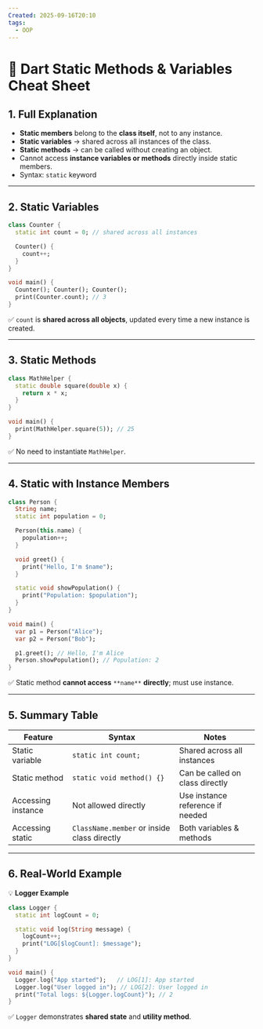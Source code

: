 ```yaml
---
Created: 2025-09-16T20:10
tags:
  - OOP
---
```

# 🎯 Dart Static Methods & Variables Cheat Sheet

## 1. Full Explanation

- **Static members** belong to the **class itself**, not to any instance.
- **Static variables** → shared across all instances of the class.
- **Static methods** → can be called without creating an object.
- Cannot access **instance variables or methods** directly inside static members.
- Syntax: `static` keyword

---

## 2. Static Variables

```Dart
class Counter {
  static int count = 0; // shared across all instances

  Counter() {
    count++;
  }
}

void main() {
  Counter(); Counter(); Counter();
  print(Counter.count); // 3
}

```

✅ `count` is **shared across all objects**, updated every time a new instance is created.

---

## 3. Static Methods

```Dart
class MathHelper {
  static double square(double x) {
    return x * x;
  }
}

void main() {
  print(MathHelper.square(5)); // 25
}

```

✅ No need to instantiate `MathHelper`.

---

## 4. Static with Instance Members

```Dart
class Person {
  String name;
  static int population = 0;

  Person(this.name) {
    population++;
  }

  void greet() {
    print("Hello, I'm $name");
  }

  static void showPopulation() {
    print("Population: $population");
  }
}

void main() {
  var p1 = Person("Alice");
  var p2 = Person("Bob");

  p1.greet(); // Hello, I'm Alice
  Person.showPopulation(); // Population: 2
}

```

✅ Static method **cannot access** `**name**` **directly**; must use instance.

---

## 5. Summary Table

|Feature|Syntax|Notes|
|---|---|---|
|Static variable|`static int count;`|Shared across all instances|
|Static method|`static void method() {}`|Can be called on class directly|
|Accessing instance|Not allowed directly|Use instance reference if needed|
|Accessing static|`ClassName.member` or inside class directly|Both variables & methods|

---

## 6. Real-World Example

💡 **Logger Example**

```Dart
class Logger {
  static int logCount = 0;

  static void log(String message) {
    logCount++;
    print("LOG[$logCount]: $message");
  }
}

void main() {
  Logger.log("App started");   // LOG[1]: App started
  Logger.log("User logged in"); // LOG[2]: User logged in
  print("Total logs: ${Logger.logCount}"); // 2
}

```

✅ `Logger` demonstrates **shared state** and **utility method**.